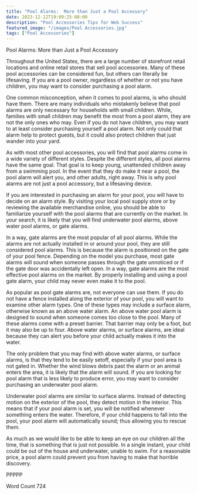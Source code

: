 ```yaml
---
title: "Pool Alarms:  More than Just a Pool Accessory"
date: 2023-12-12T19:09:25-08:00
description: "Pool Accessories Tips for Web Success"
featured_image: "/images/Pool Accessories.jpg"
tags: ["Pool Accessories"]
---
```


Pool Alarms:  More than Just a Pool Accessory

Throughout the United States, there are a large number of storefront retail locations and online retail stores that sell pool accessories.  Many of these pool accessories can be considered fun, but others can literally be lifesaving.  If you are a pool owner, regardless of whether or not you have children, you may want to consider purchasing a pool alarm.

One common misconception, when it comes to pool alarms, is who should have them. There are many individuals who mistakenly believe that pool alarms are only necessary for households with small children. While, families with small children may benefit the most from a pool alarm, they are not the only ones who may.  Even if you do not have children, you may want to at least consider purchasing yourself a pool alarm. Not only could that alarm help to protect guests, but it could also protect children that just wander into your yard. 

As with most other pool accessories, you will find that pool alarms come in a wide variety of different styles. Despite the different styles, all pool alarms have the same goal. That goal is to keep young, unattended children away from a swimming pool.  In the event that they do make it near a pool, the pool alarm will alert you, and other adults, right away. This is why pool alarms are not just a pool accessory, but a lifesaving device.

If you are interested in purchasing an alarm for your pool, you will have to decide on an alarm style. By visiting your local pool supply store or by reviewing the available merchandise online, you should be able to familiarize yourself with the pool alarms that are currently on the market.  In your search, it is likely that you will find underwater pool alarms, above water pool alarms, or gate alarms. 

In a way, gate alarms are the most popular of all pool alarms. While the alarms are not actually installed in or around your pool, they are still considered pool alarms.  This is because the alarm is positioned on the gate of your pool fence. Depending on the model you purchase, most gate alarms will sound when someone passes through the gate unnoticed or if the gate door was accidentally left open.  In a way, gate alarms are the most effective pool alarms on the market.  By properly installing and using a pool gate alarm, your child may never even make it to the pool.

As popular as pool gate alarms are, not everyone can use them.  If you do not have a fence installed along the exterior of your pool, you will want to examine other alarm types. One of these types may include a surface alarm, otherwise known as an above water alarm.  An above water pool alarm is designed to sound when someone comes too close to the pool.  Many of these alarms come with a preset barrier. That barrier may only be a foot, but it may also be up to four.  Above water alarms, or surface alarms, are ideal because they can alert you before your child actually makes it into the water.

The only problem that you may find with above water alarms, or surface alarms, is that they tend to be easily setoff, especially if your pool area is not gated in. Whether the wind blows debris past the alarm or an animal enters the area, it is likely that the alarm will sound.  If you are looking for pool alarm that is less likely to produce error, you may want to consider purchasing an underwater pool alarm.

Underwater pool alarms are similar to surface alarms.  Instead of detecting motion on the exterior of the pool, they detect motion in the interior. This means that if your pool alarm is set, you will be notified whenever something enters the water. Therefore, if your child happens to fall into the pool, your pool alarm will automatically sound; thus allowing you to rescue them.

As much as we would like to be able to keep an eye on our children all the time, that is something that is just not possible. In a single instant, your child could be out of the house and underwater, unable to swim. For a reasonable price, a pool alarm could prevent you from having to make that horrible discovery.   

PPPPP

Word Count 724

